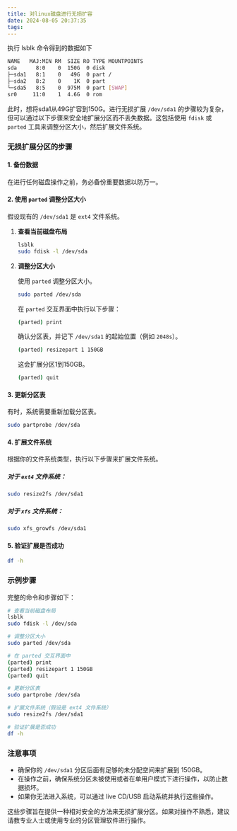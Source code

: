 ```yaml
---
title: 对linux磁盘进行无损扩容
date: 2024-08-05 20:37:35
tags:
---
```


执行 lsblk 命令得到的数据如下
   ```bash
NAME   MAJ:MIN RM  SIZE RO TYPE MOUNTPOINTS
sda      8:0    0  150G  0 disk 
├─sda1   8:1    0   49G  0 part /
├─sda2   8:2    0    1K  0 part 
└─sda5   8:5    0  975M  0 part [SWAP]
sr0     11:0    1  4.6G  0 rom  
   ```
此时，想将sda1从49G扩容到150G。进行无损扩展 `/dev/sda1` 的步骤较为复杂，但可以通过以下步骤来安全地扩展分区而不丢失数据。这包括使用 `fdisk` 或 `parted` 工具来调整分区大小，然后扩展文件系统。

### 无损扩展分区的步骤

#### 1. **备份数据**

在进行任何磁盘操作之前，务必备份重要数据以防万一。

#### 2. **使用 `parted` 调整分区大小**

假设现有的 `/dev/sda1` 是 `ext4` 文件系统。

1. **查看当前磁盘布局**

   ```bash
   lsblk
   sudo fdisk -l /dev/sda
   ```

2. **调整分区大小**

   使用 `parted` 调整分区大小。

   ```bash
   sudo parted /dev/sda
   ```

   在 `parted` 交互界面中执行以下步骤：

   ```bash
   (parted) print
   ```

   确认分区表，并记下 `/dev/sda1` 的起始位置（例如 `2048s`）。

   ```bash
   (parted) resizepart 1 150GB
   ```

   这会扩展分区1到150GB。

   ```bash
   (parted) quit
   ```

#### 3. **更新分区表**

有时，系统需要重新加载分区表。

```bash
sudo partprobe /dev/sda
```

#### 4. **扩展文件系统**

根据你的文件系统类型，执行以下步骤来扩展文件系统。

##### 对于 `ext4` 文件系统：

```bash
sudo resize2fs /dev/sda1
```

##### 对于 `xfs` 文件系统：

```bash
sudo xfs_growfs /dev/sda1
```

#### 5. **验证扩展是否成功**

```bash
df -h
```

### 示例步骤

完整的命令和步骤如下：

```bash
# 查看当前磁盘布局
lsblk
sudo fdisk -l /dev/sda

# 调整分区大小
sudo parted /dev/sda

# 在 parted 交互界面中
(parted) print
(parted) resizepart 1 150GB
(parted) quit

# 更新分区表
sudo partprobe /dev/sda

# 扩展文件系统（假设是 ext4 文件系统）
sudo resize2fs /dev/sda1

# 验证扩展是否成功
df -h
```

### 注意事项

- 确保你的 `/dev/sda1` 分区后面有足够的未分配空间来扩展到 150GB。
- 在操作之前，确保系统分区未被使用或者在单用户模式下进行操作，以防止数据损坏。
- 如果你无法进入系统，可以通过 live CD/USB 启动系统并执行这些操作。

这些步骤旨在提供一种相对安全的方法来无损扩展分区。如果对操作不熟悉，建议请教专业人士或使用专业的分区管理软件进行操作。